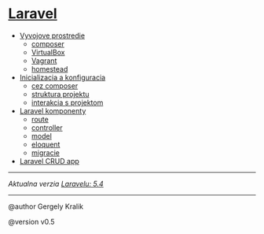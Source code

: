 [Laravel](./index.html)
===============

- [Vyvojove prostredie](./prostredie.html#vyvojove-prostredie)
	+ [composer](./prostredie.html#composer)
	+ [VirtualBox](./prostredie.html#virtualbox)
	+ [Vagrant](./prostredie.html#vagrant)
	+ [homestead](./prostredie.html#homestead)
- [Inicializacia a konfiguracia](./inicializacia.html#inicializacia-laravelu-a-konfiguracia-prostredia)
	+ [cez composer](./inicializacia.html#cez-composer)
	+ [struktura projektu](./inicializacia.html#struktura-projektu)
	+ [interakcia s projektom](./inicializacia.html#interakcia-s-laravelom)
- [Laravel komponenty](./komponenty.html)
	+ [route](./komponenty.html#route)
	+ [controller](./komponenty.html#controller)
	+ [model](./komponenty.html#model)
	+ [eloquent](./komponenty.html#eloquent)
	+ [migracie](./komponenty.html#migracie)
- [Laravel CRUD app](./crud.html)

- - - -

*Aktualna verzia [Laravelu: 5.4](https://laravel.com/docs/5.4)*

- - - -

@author Gergely Kralik

@version v0.5